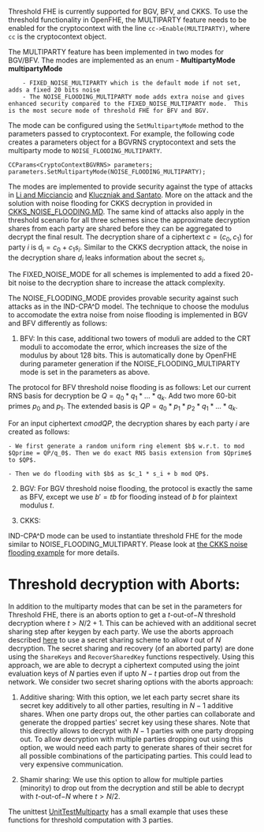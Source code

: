 Threshold FHE is currently supported for BGV, BFV, and CKKS. To use the threshold functionality in OpenFHE, the MULTIPARTY feature needs to be enabled for the cryptocontext with the line `cc->Enable(MULTIPARTY)`, where `cc` is the cryptocontext object.

The MULTIPARTY feature has been implemented in two modes for BGV/BFV. The modes are implemented as an enum -
**MultipartyMode multipartyMode**

```
	- FIXED_NOISE_MULTIPARTY which is the default mode if not set, adds a fixed 20 bits noise
	- The NOISE_FLOODING_MULTIPARTY mode adds extra noise and gives enhanced security compared to the FIXED_NOISE_MULTIPARTY mode.  This is the most secure mode of threshold FHE for BFV and BGV.
```
The mode can be configured using the `SetMultipartyMode` method to the parameters passed to cryptocontext. For example, the following code creates a parameters object for a BGVRNS cryptocontext and sets the multiparty mode to `NOISE_FLOODING_MULTIPARTY`.

```
CCParams<CryptoContextBGVRNS> parameters;
parameters.SetMultipartyMode(NOISE_FLOODING_MULTIPARTY);
```

The modes are implemented to provide security against the type of attacks in [Li and Micciancio](https://link.springer.com/chapter/10.1007/978-3-030-77870-5_23) and [Kluczniak and Santato](https://eprint.iacr.org/2023/301).
More on the attack and the solution with noise flooding for CKKS decryption in provided in [CKKS_NOISE_FLOODING.MD](https://github.com/openfheorg/openfhe-development/blob/main/src/pke/examples/CKKS_NOISE_FLOODING.md).
The same kind of attacks also apply in the threshold scenario for all three schemes since the approximate decryption shares from each party are shared before they can be aggregated to decrypt the final result.
The decryption share of a ciphertext $c = (c_0, c_1)$ for party $i$ is $\mathsf{d_i} = c_0 + c_1s_i$.
Similar to the CKKS decryption attack, the noise in the decryption share $d_i$ leaks information about the secret $s_i$.

The FIXED_NOISE_MODE for all schemes is implemented to add a fixed $20$-bit noise to the decryption share to increase the attack complexity.

The NOISE_FLOODING_MODE provides provable security against such attacks as in the IND-CPA^D model. The technique to choose the modulus to accomodate the extra noise from noise flooding is implemented in BGV and BFV differently as follows:

1. BFV:
In this case, additional two towers of moduli are added to the CRT moduli to accomodate the error, which increases the size of the modulus by about $128$ bits. This is automatically done by OpenFHE during parameter generation if the NOISE_FLOODING_MULTIPARTY mode is set in the parameters as above.

The protocol for BFV threshold noise flooding is as follows:
Let our current RNS basis for decryption be $Q=q_0 * q_1 * ... * q_k$. Add two more 60-bit primes $p_0$ and $p_1$. The extended basis is $QP = q_0 * p_1 * p_2 * q_1 * ... * q_k$.

For an input ciphertext $c mod QP$, the decryption shares by each party $i$ are created as follows:

	- We first generate a random uniform ring element $b$ w.r.t. to mod $Qprime = QP/q_0$. Then we do exact RNS basis extension from $Qprime$ to $QP$.

	- Then we do flooding with $b$ as $c_1 * s_i + b mod QP$.

2. BGV: For BGV threshold noise flooding, the protocol is exactly the same as BFV, except we use $b' = tb$ for flooding instead of $b$ for plaintext modulus $t$.


3. CKKS:

IND-CPA^D mode can be used to instantiate threshold FHE for the mode similar to NOISE_FLOODING_MULTIPARTY. Please look at [the CKKS noise flooding example](https://github.com/openfheorg/openfhe-development/blob/main/src/pke/examples/ckks-noise-flooding.cpp) for more details.

# Threshold decryption with Aborts:

In addition to the multiparty modes that can be set in the parameters for Threshold FHE, there is an aborts option to get a $t$-out-of$-N$ threshold decryption where $t > N/2 + 1$. This can be achieved with an additional secret sharing step after keygen by each party. We use the aborts approach described [here](https://eprint.iacr.org/2011/613.pdf) to use a secret sharing scheme to allow $t$ out of $N$ decryption. The secret sharing and recovery (of an aborted party) are done using the `ShareKeys` and `RecoverSharedKey` functions respectively. Using this approach, we are able to decrypt a ciphertext computed using the joint evaluation keys of $N$ parties even if upto $N-t$ parties drop out from the network. We consider two secret sharing options with the aborts approach:

1. Additive sharing: With this option, we let each party secret share its secret key additively to all other parties, resulting in $N - 1$ additive shares. When one party drops out, the other parties can collaborate and generate the dropped parties' secret key using these shares. Note that this directly allows to decrypt with $N - 1$ parties with one party dropping out. To allow decryption with multiple parties dropping out using this option, we would need each party to generate shares of their secret for all possible combinations of the participating parties. This could lead to very expensive communication.

2. Shamir sharing: We use this option to allow for multiple parties (minority) to drop out from the decryption and still be able to decrypt with $t$-out-of$-N$ where $t > N/2$.

The unittest [UnitTestMultiparty](https://github.com/openfheorg/openfhe-development/blob/main/src/pke/unittest/UnitTestMultiparty.cpp) has a small example that uses these functions for threshold computation with 3 parties.
